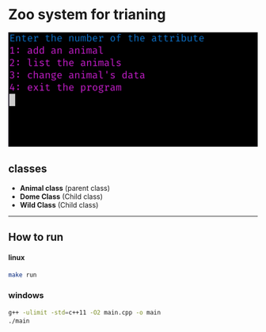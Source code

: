 # Zoo system for trianing 

![main menu](./img/main.png)


## classes

* **Animal class** (parent class)
* **Dome Class** (Child class)
* **Wild Class** (Child class)

***

## How to run

#### linux
```bash
make run
```

### windows 

```bash
g++ -ulimit -std=c++11 -O2 main.cpp -o main 
./main
```